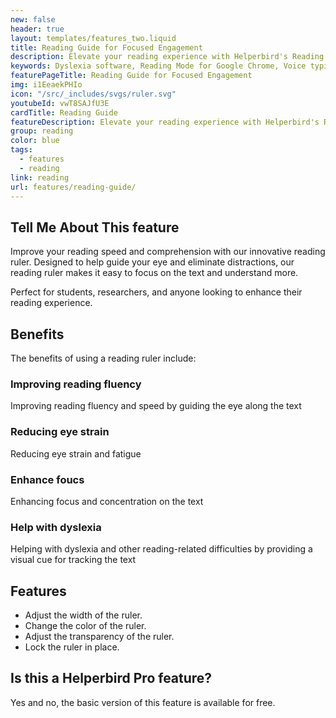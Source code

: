 ```yaml
---
new: false
header: true
layout: templates/features_two.liquid
title: Reading Guide for Focused Engagement
description: Elevate your reading experience with Helperbird's Reading Guide, designed to direct your eye flow and keep you engaged with the text. Say goodbye to distractions and hello to a new level of focus and comprehension.
keywords: Dyslexia software, Reading Mode for Google Chrome, Voice typing for Chrome, Text to speech for Chrome, text reader, Immersive Reader, dyslexia fonts, accessibility software, dyslexia software, Helperbird for Edge, Helperbird for Firefox, Helperbird for Chrome, Opendyslexic for Chrome, OpenDyslexic
featurePageTitle: Reading Guide for Focused Engagement
img: i1EeaekPHIo
icon: "/src/_includes/svgs/ruler.svg"
youtubeId: vwT8SAJfU3E
cardTitle: Reading Guide
featureDescription: Elevate your reading experience with Helperbird's Reading Guide, designed to direct your eye flow and keep you engaged with the text. Say goodbye to distractions and hello to a new level of focus and comprehension.
group: reading
color: blue
tags: 
  - features
  - reading
link: reading
url: features/reading-guide/
---
```


## Tell Me About This feature

Improve your reading speed and comprehension with our innovative reading ruler. 
Designed to help guide your eye and eliminate distractions, our reading ruler makes it easy to focus on the text and understand more. 

Perfect for students, researchers, and anyone looking to enhance their reading experience.

## Benefits

The benefits of using a reading ruler include:

### Improving reading fluency
Improving reading fluency and speed by guiding the eye along the text

### Reducing eye strain
Reducing eye strain and fatigue

### Enhance foucs
Enhancing focus and concentration on the text

### Help with dyslexia
Helping with dyslexia and other reading-related difficulties by providing a visual cue for tracking the text


## Features

- Adjust the width of the ruler.
- Change the color of the ruler.
- Adjust the transparency of the ruler.
- Lock the ruler in place.


## Is this a Helperbird Pro feature?
Yes and no, the basic version of this feature is available for free.


